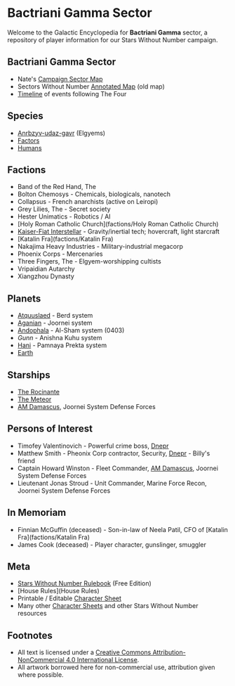 # Bactriani Gamma Sector

Welcome to the Galactic Encyclopedia for **Bactriani Gamma** sector, a repository of player information for our Stars Without Number campaign.

## Bactriani Gamma Sector

* Nate's [Campaign Sector Map](starmap/index.html)
* Sectors Without Number [Annotated Map](https://sectorswithoutnumber.com/sector/UdWhNiPN5UQmCmT9ahT3) (old map)
* [Timeline](Timeline) of events following The Four

## Species

* [Anrbzyv-udaz-gavr](species/Anrbzyv-udaz-gavr) (Elgyems)
* [Factors](species/Factors)
* [Humans](species/Humans)

## Factions

* Band of the Red Hand, The
* Bolton Chemosys - Chemicals, biologicals, nanotech
* Collapsus - French anarchists (active on Leiropi)
* Grey Lilies, The - Secret society
* Hester Unimatics - Robotics / AI
* [Holy Roman Catholic Church](factions/Holy Roman Catholic Church)
* [Kaiser-Fiat Interstellar](factions/Kaiser-Fiat) - Gravity/inertial tech; hovercraft, light starcraft
* [Katalin Fra](factions/Katalin Fra)
* Nakajima Heavy Industries - Military-industrial megacorp
* Phoenix Corps - Mercenaries
* Three Fingers, The - Elgyem-worshipping cultists
* Vripaidian Autarchy
* Xiangzhou Dynasty

## Planets

* [Atquuslaed](planets/Atquuslaed) - Berd system
* [Aganian](planets/Aganian) - Joornei system
* [Andophala](planets/Andophala) - Al-Sham system (0403)
* _Gunn_ - Anishna Kuhu system
* [Hani](planets/Hani) - Pamnaya Prekta system
* [Earth](planets/Earth)

## Starships

* [The Rocinante](starships/Rocinante)
* [The Meteor](starships/Meteor)
* [AM Damascus](starships/AMDamascus), Joornei System Defense Forces

## Persons of Interest

* Timofey Valentinovich - Powerful crime boss, [Dnepr](planets/Andophala)
* Matthew Smith - Pheonix Corp contractor, Security, [Dnepr](planets/Andophala) - Billy's friend
* Captain Howard Winston - Fleet Commander, [AM Damascus](starships/AMDamascus), Joornei System Defense Forces
* Lieutenant Jonas Stroud - Unit Commander, Marine Force Recon, Joornei System Defense Forces

## In Memoriam

* Finnian McGuffin (deceased) - Son-in-law of Neela Patil, CFO of [Katalin Fra](factions/Katalin Fra)
* James Cook (deceased) - Player character, gunslinger, smuggler

## Meta

* [Stars Without Number Rulebook](https://worknate.github.io/galactic-encyclopedia/assets/StarsWithoutNumberRevised-FreeEdition-122917.pdf) (Free Edition)
* [House Rules](House Rules)
* Printable / Editable [Character Sheet](https://worknate.github.io/galactic-encyclopedia/assets/StarsWithoutNumberRevised-Character_Sheet-Form_Fillable.pdf)
* Many other [Character Sheets](https://docs.google.com/spreadsheets/d/1lUAl5TOV3jtnpvlqBLC7sJf52buwKerLeBkcSbIefJA/edit#gid=1738061576) and other Stars Without Number resources

## Footnotes

* All text is licensed under a [Creative Commons Attribution-NonCommercial 4.0 International License](http://creativecommons.org/licenses/by-nc/4.0/).
* All artwork borrowed here for non-commercial use, attribution given where possible.
